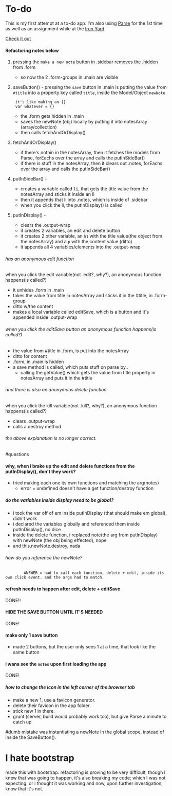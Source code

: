 # To-do

This is my first attempt at a to-do app. I'm also using [Parse](https://www.parse.com/) for the 1st time as well as an assignment while at the [Iron Yard](http://theironyard.com/).

[Check it out](http://pickra.github.io/to-do/)

#### Refactoring notes below

1. pressing the `make a new note` button in .sidebar removes the .hidden from .form
	- so now the 2 .form-groups in .main are visible

2. saveButton() -  pressing the `save` button in .main is putting the value from `#title` into a property key called `title`, inside the Model/Object `newNote`
		
		it's like making an {} 
		var whatever = {}
		
	- the .form gets hidden in .main
	- saves the newNote (obj) locally by putting it into notesArray (array/collection)
	- then calls fetchAndOrDisplay()
	
3. fetchAndOrDisplay()
	- if there's nothin in the notesArray, then it fetches the models from Parse, forEachs over the array and calls the putInSideBar()
	- if there is stuff in the notesArray, then it clears out .notes, forEachs over the array and calls the putInSideBar()


4. putInSideBar() - 
	- creates a variable called `li`, that gets the title value from the notesArray and sticks it inside an li
	- then it appends that li into .notes, which is inside of .sidebar
	- when you click the li, the putInDisplay() is called

5. putInDisplay() -
	- clears the .output-wrap
	- it creates 2 variables, an edit and delete button
	- it creates 2 other variable, an `h1` with the title value(the object from the notesArray) and a `p` with the content value (ditto)
	- it appends all 4 variables/elements into the .output-wrap

###### has an anonymous edit function
when you click the edit variable(not .edit?, why?), an anonymous function happens(is called?)
	
- it unhides .form in .main
- takes the value from title in notesArray and sticks it in the #title, in .form-group
- ditto w/the content
- makes a local variable called editSave, which is a button and it's appended inside .output-wrap

###### when you click the editSave button an anonymous function happens(is called?)
 - the value from #title in .form, is put into the notesArray
 - ditto for content
 - .form, in .main is hidden
 - a save method is called, which puts stuff on parse by..
 	- calling the getValue() which gets the value from title property in notesArray and puts it in the #title
 	
###### and there is also an anonymous delete function
when you click the kill variable(not .kill?, why?), an anonymous function happens(is called?)
- clears .output-wrap
- calls a destroy method

###### the above explanation is no longer correct.




#questions 
#### why, when i brake up the edit and delete functions from the putInDisplay(),  don't they work?
- tried making each one its own functions and matching the arg(notes)
	- error = undefined doesn't have a get function/destroy function
			
##### do the variables inside display need to be global?
- i took the var off of em inside putInDisplay (that should make em global), didn't work
- i declared the variables globally and referenced them inside putInDisplay(), no dice
- inside the delete function, i replaced note(the arg from putInDisplay) with newNote (the obj being effected), nope
- and this.newNote.destroy, nada
###### how do you reference the newNote?
			ANSWER = had to call each function, delete + edit, inside its own click event. and the args had to match.
	
#### refresh needs to happen after edit, delete + editSave
DONE!!

#### HIDE THE SAVE BUTTON UNTIL IT'S NEEDED
DONE!
#### make only 1 save button
- made 2 buttons, but the user only sees 1 at a time, that look like the same button

#### i wana see the `notes` upon first loading the app
DONE!


##### how to change the icon in the left corner of the browser tab
- make a new 1, use a favicon generator. 
- delete their favicon in the app folder. 
- stick new 1 in there.
- grunt (server, build would probably work too), but give Parse a minute to catch up

#dumb mistake
was instantiating a newNote in the global scope, instead of inside the SaveButton().

# I hate bootstrap
made this with bootstrap. refactoring is proving to be very difficult, though I knew that was going to happen, it's also breaking my code; which I was not expecting. or i thought it was working and now, upon further investigation, know that it's not.